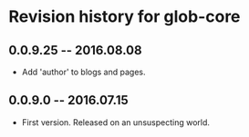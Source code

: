 # Revision history for glob-core

## 0.0.9.25 -- 2016.08.08

* Add 'author' to blogs and pages.

## 0.0.9.0  -- 2016.07.15

* First version. Released on an unsuspecting world.
